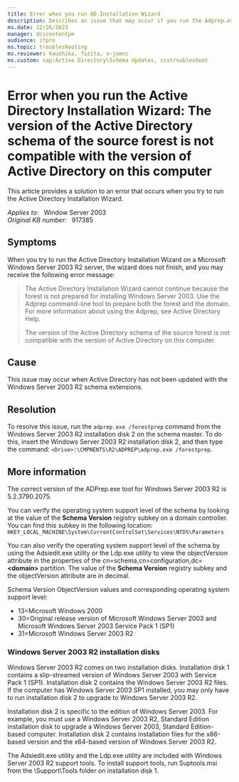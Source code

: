 ```yaml
---
title: Error when you run AD Installation Wizard
description: Describes an issue that may occur if you run the Adprep.exe command-line tool from the wrong Windows Server 2003 installation CD.
ms.date: 12/26/2023
manager: dcscontentpm
audience: itpro
ms.topic: troubleshooting
ms.reviewer: kaushika, fszita, v-jomcc
ms.custom: sap:Active Directory\Schema Updates, csstroubleshoot
---
```

# Error when you run the Active Directory Installation Wizard: The version of the Active Directory schema of the source forest is not compatible with the version of Active Directory on this computer

This article provides a solution to an error that occurs when you try to run the Active Directory Installation Wizard.

_Applies to:_ &nbsp; Window Server 2003  
_Original KB number:_ &nbsp; 917385

## Symptoms

When you try to run the Active Directory Installation Wizard on a Microsoft Windows Server 2003 R2 server, the wizard does not finish, and you may receive the following error message:

> The Active Directory Installation Wizard cannot continue because the forest is not prepared for installing Windows Server 2003. Use the Adprep command-line tool to prepare both the forest and the domain. For more information about using the Adprep, see Active Directory Help.
>
> The version of the Active Directory schema of the source forest is not compatible with the version of Active Directory on this computer.

## Cause

This issue may occur when Active Directory has not been updated with the Windows Server 2003 R2 schema extensions.

## Resolution

To resolve this issue, run the `adprep.exe /forestprep` command from the Windows Server 2003 R2 installation disk 2 on the schema master. To do this, insert the Windows Server 2003 R2 installation disk 2, and then type the command: `<Drive>:\CMPNENTS\R2\ADPREP\adprep.exe /forestprep`.

## More information

The correct version of the ADPrep.exe tool for Windows Server 2003 R2 is 5.2.3790.2075.

You can verify the operating system support level of the schema by looking at the value of the **Schema Version** registry subkey on a domain controller. You can find this subkey in the following location:  
`HKEY_LOCAL_MACHINE\System\CurrentControlSet\Services\NTDS\Parameters`

You can also verify the operating system support level of the schema by using the Adsiedit.exe utility or the Ldp.exe utility to view the objectVersion attribute in the properties of the cn=schema,cn=configuration,dc= **\<domain>** partition. The value of the **Schema Version** registry subkey and the objectVersion attribute are in decimal.

Schema Version ObjectVersion values and corresponding operating system support level:

- 13=Microsoft Windows 2000
- 30=Original release version of Microsoft Windows Server 2003 and Microsoft Windows Server 2003 Service Pack 1 (SP1)
- 31=Microsoft Windows Server 2003 R2

### Windows Server 2003 R2 installation disks

Windows Server 2003 R2 comes on two installation disks. Installation disk 1 contains a slip-streamed version of Windows Server 2003 with Service Pack 1 (SP1). Installation disk 2 contains the Windows Server 2003 R2 files. If the computer has Windows Server 2003 SP1 installed, you may only have to run installation disk 2 to upgrade to Windows Server 2003 R2.

Installation disk 2 is specific to the edition of Windows Server 2003. For example, you must use a Windows Server 2003 R2, Standard Edition installation disk to upgrade a Windows Server 2003, Standard Edition-based computer. Installation disk 2 contains installation files for the x86-based version and the x64-based version of Windows Server 2003 R2.

The Adsiedit.exe utility and the Ldp.exe utility are included with Windows Server 2003 R2 support tools. To install support tools, run Suptools.msi from the \Support\Tools folder on installation disk 1.
